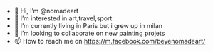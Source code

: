 - 👋 Hi, I’m @nomadeart
- 👀 I’m interested in art,travel,sport
- 🌱 I’m currently living in Paris but i grew up in milan
- 💞️ I’m looking to collaborate on new painting projets
- 📫 How to reach me on https://m.facebook.com/beyenomadeart/

<!---
nomadeart/nomadeart is a ✨ special ✨ repository because its `README.md` (this file) appears on your GitHub profile.
You can click the Preview link to take a look at your changes.
--->
